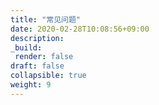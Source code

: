 ```yaml
---
title: "常见问题"
date: 2020-02-28T10:08:56+09:00
description:
_build:
 render: false 
draft: false
collapsible: true
weight: 9
---
```



